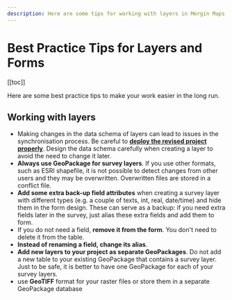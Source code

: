 ```yaml
---
description: Here are some tips for working with layers in Mergin Maps. Use GeoPackage for layers, GeoTIFF for rasters and make data schema changes carefully.
---
```


# Best Practice Tips for Layers and Forms
[[toc]]

Here are some best practice tips to make your work easier in the long run.

## Working with layers
- Making changes in the data schema of layers can lead to issues in the synchronisation process. Be careful to [**deploy the revised project properly**](../../manage/deploy-new-project/). Design the data schema carefully when creating a layer to avoid the need to change it later.
- **Always use GeoPackage for survey layers**. If you use other formats, such as ESRI shapefile, it is not possible to detect changes from other users and they may be overwritten. Overwritten files are stored in a conflict file.
- **Add some extra back-up field attributes** when creating a survey layer with different types (e.g. a couple of texts, int, real, date/time) and hide them in the form design. These can serve as a backup: if you need extra fields later in the survey, just alias these extra fields and add them to form. 
- If you do not need a field, **remove it from the form**. You don't need to delete it from the table.
- **Instead of renaming a field, change its alias**.
- **Add new layers to your project as separate GeoPackages**. Do not add a new table to your existing GeoPackage that contains a survey layer. Just to be safe, it is better to have one GeoPackage for each of your survey layers.
- use **GeoTIFF** format for your raster files or store them in a separate GeoPackage database


<!--
## Working with forms
- when there is a lot of attributes, use tabs
- conditional visibility
- constraints
-->
